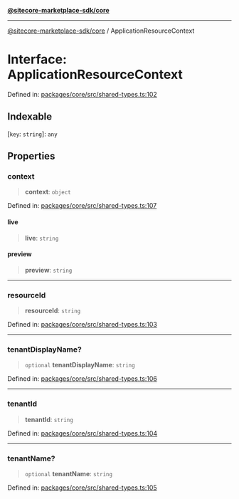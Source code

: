 [**@sitecore-marketplace-sdk/core**](../README.md)

***

[@sitecore-marketplace-sdk/core](../README.md) / ApplicationResourceContext

# Interface: ApplicationResourceContext

Defined in: [packages/core/src/shared-types.ts:102](https://github.com/Sitecore/marketplace-sdk/blob/e3ec55ede335ad59ac5875d32f0d68c50e7bc899/packages/core/src/shared-types.ts#L102)

## Indexable

\[`key`: `string`\]: `any`

## Properties

### context

> **context**: `object`

Defined in: [packages/core/src/shared-types.ts:107](https://github.com/Sitecore/marketplace-sdk/blob/e3ec55ede335ad59ac5875d32f0d68c50e7bc899/packages/core/src/shared-types.ts#L107)

#### live

> **live**: `string`

#### preview

> **preview**: `string`

***

### resourceId

> **resourceId**: `string`

Defined in: [packages/core/src/shared-types.ts:103](https://github.com/Sitecore/marketplace-sdk/blob/e3ec55ede335ad59ac5875d32f0d68c50e7bc899/packages/core/src/shared-types.ts#L103)

***

### tenantDisplayName?

> `optional` **tenantDisplayName**: `string`

Defined in: [packages/core/src/shared-types.ts:106](https://github.com/Sitecore/marketplace-sdk/blob/e3ec55ede335ad59ac5875d32f0d68c50e7bc899/packages/core/src/shared-types.ts#L106)

***

### tenantId

> **tenantId**: `string`

Defined in: [packages/core/src/shared-types.ts:104](https://github.com/Sitecore/marketplace-sdk/blob/e3ec55ede335ad59ac5875d32f0d68c50e7bc899/packages/core/src/shared-types.ts#L104)

***

### tenantName?

> `optional` **tenantName**: `string`

Defined in: [packages/core/src/shared-types.ts:105](https://github.com/Sitecore/marketplace-sdk/blob/e3ec55ede335ad59ac5875d32f0d68c50e7bc899/packages/core/src/shared-types.ts#L105)
